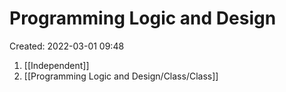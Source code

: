 # Programming Logic and Design
Created: 2022-03-01 09:48

1. [[Independent]]
2. [[Programming Logic and Design/Class/Class]]